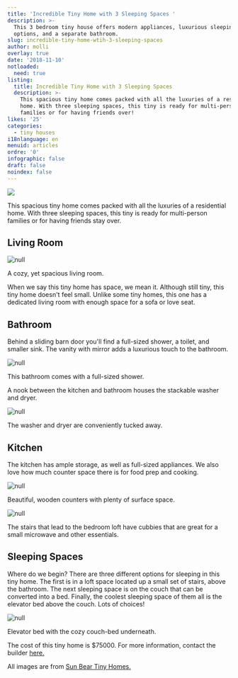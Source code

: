 ```yaml
---
title: 'Incredible Tiny Home with 3 Sleeping Spaces '
description: >-
  This 3 bedroom tiny house offers modern appliances, luxurious sleeping
  options, and a separate bathroom. 
slug: incredible-tiny-home-wtih-3-sleeping-spaces
author: molli
overlay: true
date: '2018-11-10'
notloaded:
  need: true
listing:
  title: Incredible Tiny Home with 3 Sleeping Spaces
  description: >-
    This spacious tiny home comes packed with all the luxuries of a residential
    home. With three sleeping spaces, this tiny is ready for multi-person
    families or for having friends over!
likes: '25'
categories:
  - tiny houses
i18nlanguage: en
menuid: articles
ordre: '0'
infographic: false
draft: false
noindex: false
---
```

![](/img/square-stony-ledge-exterior1-2.jpg)

This spacious tiny home comes packed with all the luxuries of a residential home. With three sleeping spaces, this tiny is ready for multi-person families or for having friends stay over.

## Living Room

![null](/img/whitehouse_livingroom.jpg)

<span class="figcaption">A cozy, yet spacious living room.</span>

When we say this tiny home has space, we mean it. Although still tiny, this tiny home doesn't feel small. Unlike some tiny homes, this one has a dedicated living room with enough space for a sofa or love seat. 

## Bathroom

Behind a sliding barn door you'll find a full-sized shower, a toilet, and smaller sink. The vanity with mirror adds a luxurious touch to the bathroom.

![null](/img/whitehouse_bathroom1.jpg)

<span class="figcaption">This bathroom comes with a full-sized shower.</span>

A nook between the kitchen and bathroom houses the stackable washer and dryer.

![null](/img/whitehouse_laundry.jpg)

<span class="figcaption">The washer and dryer are conveniently tucked away.</span>

## Kitchen

The kitchen has ample storage, as well as full-sized appliances. We also love how much counter space there is for food prep and cooking. 

![null](/img/whitehouse_kitchen.jpg)

<span class="figcaption">Beautiful, wooden counters with plenty of surface space.</span>

![null](/img/whitehouse_kitchen2.jpg)

<span class="figcaption">The stairs that lead to the bedroom loft have cubbies that are great for a small microwave and other essentials.</span>

## Sleeping Spaces

Where do we begin? There are three different options for sleeping in this tiny home. The first is in a loft space located up a small set of stairs, above the bathroom. The next sleeping space is on the couch that can be converted into a bed. Finally, the coolest sleeping space of them all is the elevator bed above the couch. Lots of choices!

![null](/img/whitehouse_elevatorbed.jpg)

<span class="figcaption">Elevator bed with the cozy couch-bed underneath.</span>

The cost of this tiny home is $75000. For more information, contact the builder [here.](http://sunbeartinyhomes.com/)

All images are from [Sun Bear Tiny Homes.](http://sunbeartinyhomes.com/)
